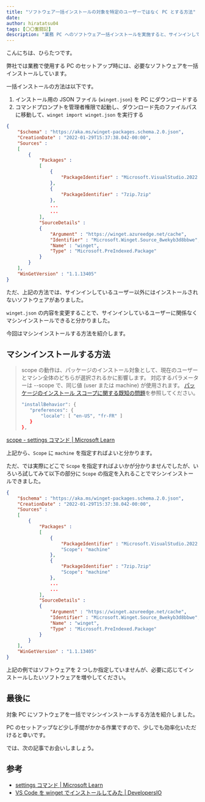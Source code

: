```yaml
---
title: "ソフトウェア一括インストールの対象を特定のユーザーではなく PC とする方法"
date:
author: hiratatsu04
tags: [〇〇奮闘記]
description: "業務 PC へのソフトウェア一括インストールを実施すると、サインインしているユーザー以外にはインストールされないソフトウェアがありました。ユーザーごとにソフトウェアをインストールするのは少し手間なので、マシンインストールできるようにしました。その方法を紹介します。"
---
```


こんにちは、ひらたつです。

弊社では業務で使用する PC のセットアップ時には、必要なソフトウェアを一括インストールしています。

一括インストールの方法は以下です。

1. インストール用の JSON ファイル (`winget.json`) を PC にダウンロードする
2. コマンドプロンプトを管理者権限で起動し、ダウンロード先のファイルパスに移動して、`winget import winget.json` を実行する

```json:title=winget.json
{
	"$schema" : "https://aka.ms/winget-packages.schema.2.0.json",
	"CreationDate" : "2022-01-29T15:37:38.042-00:00",
	"Sources" :
	[
		{
			"Packages" :
			[
				{
					"PackageIdentifier" : "Microsoft.VisualStudio.2022.Community"
				},
				{
					"PackageIdentifier" : "7zip.7zip"
				},
				...
				...
			],
			"SourceDetails" :
			{
				"Argument" : "https://winget.azureedge.net/cache",
				"Identifier" : "Microsoft.Winget.Source_8wekyb3d8bbwe",
				"Name" : "winget",
				"Type" : "Microsoft.PreIndexed.Package"
			}
		}
	],
	"WinGetVersion" : "1.1.13405"
}
```

ただ、上記の方法では、サインインしているユーザー以外にはインストールされないソフトウェアがありました。

`winget.json` の内容を変更することで、サインインしているユーザーに関係なくマシンインストールできると分かりました。

今回はマシンインストールする方法を紹介します。

## マシンインストールする方法

> scope の動作は、パッケージのインストール対象として、現在のユーザーとマシン全体のどちらが選択されるかに影響します。 対応するパラメーターは --scope で、同じ値 (user または machine) が使用されます。 [パッケージのインストール スコープに関する既知の問題](https://learn.microsoft.com/ja-jp/windows/package-manager/winget/troubleshooting#scope-for-specific-user-vs-machine-wide)を参照してください。
>
> ```bash
> "installBehavior": {
>    "preferences": {
>        "locale": [ "en-US", "fr-FR" ]
>    }
> },
> ```

[scope - settings コマンド | Microsoft Learn](https://learn.microsoft.com/ja-jp/windows/package-manager/winget/settings#scope)

上記から、`Scope` に `machine` を指定すればよいと分かります。

ただ、では実際にどこで `Scope` を指定すればよいかが分かりませんでしたが、いろいろ試してみて以下の部分に `Scope` の指定を入れることでマシンインストールできました。

```json{11,15}:title=winget.json
{
	"$schema" : "https://aka.ms/winget-packages.schema.2.0.json",
	"CreationDate" : "2022-01-29T15:37:38.042-00:00",
	"Sources" :
	[
		{
			"Packages" :
			[
				{
					"PackageIdentifier" : "Microsoft.VisualStudio.2022.Community"
					"Scope": "machine"
				},
				{
					"PackageIdentifier" : "7zip.7zip"
					"Scope": "machine"
				},
				...
				...
			],
			"SourceDetails" :
			{
				"Argument" : "https://winget.azureedge.net/cache",
				"Identifier" : "Microsoft.Winget.Source_8wekyb3d8bbwe",
				"Name" : "winget",
				"Type" : "Microsoft.PreIndexed.Package"
			}
		}
	],
	"WinGetVersion" : "1.1.13405"
}
```

上記の例ではソフトウェアを 2 つしか指定していませんが、必要に応じてインストールしたいソフトウェアを増やしてください。

## 最後に

対象 PC にソフトウェアを一括でマシンインストールする方法を紹介しました。

PC のセットアップなど少し手間がかかる作業ですので、少しでも効率化いただけると幸いです。

では、次の記事でお会いしましょう。

## 参考

- [settings コマンド | Microsoft Learn](https://learn.microsoft.com/ja-jp/windows/package-manager/winget/settings)
- [VS Code を winget でインストールしてみた | DevelopersIO](https://dev.classmethod.jp/articles/winget-install-vscode/)
